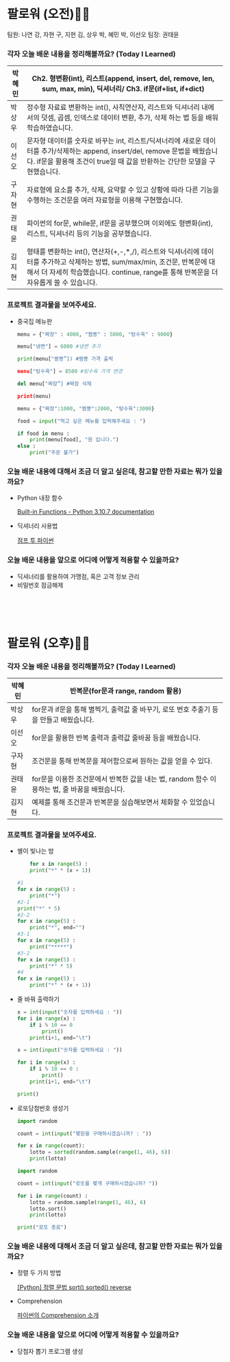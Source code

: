# 팔로워 (오전)🏃‍♂️

팀원: 나연 강, 자현 구, 지현 김, 상우 박, 혜민 박, 이선오
팀장: 권태윤

### 각자 오늘 배운 내용을 정리해볼까요? (**T**oday **I** **L**earned)

| 박혜민 | Ch2. 형변환(int), 리스트(append, insert, del, remove, len, sum, max, min), 딕셔너리/ Ch3. if문(if+list, if+dict) |
| --- | --- |
| 박상우 | 정수형 자료료 변환하는 int(), 사칙연산자, 리스트와 딕셔너리 내에서의 덧셈, 곱셈, 인덱스로 데이터 변환, 추가, 삭제 하는 법 등을 배워 학습하였습니다. |
| 이선오 | 문자형 데이터를 숫자로 바꾸는 int, 리스트/딕셔너리에 새로운 데이터를 추가/삭제하는 append, insert/del, remove 문법을 배웠습니다. if문을 활용해 조건이 true일 때 값을 반환하는 간단한 모델을 구현했습니다. |
| 구자현 | 자료형에 요소를 추가, 삭제, 요약할 수 있고 상황에 따라 다른 기능을 수행하는 조건문을 여러 자료형을 이용해 구현했습니다.  |
| 권태윤 | 파이썬의 for문, while문, if문을 공부했으며 이외에도 형변화(int), 리스트, 딕셔너리 등의 기능을 공부했습니다. |
| 김지현 | 형태를 변환하는 int(), 연산자(+,-,*,/), 리스트와 딕셔너리에 데이터를 추가하고 삭제하는 방법, sum/max/min, 조건문, 반복문에 대해서 더 자세히 학습했습니다. continue, range를 통해 반복문을 더 자유롭게 쓸 수 있습니다. |

### 프로젝트 결과물을 보여주세요.

- 중국집 메뉴판
    
    ```python
    menu = {"짜장" : 4000, "짬뽕" : 5000, "탕수육" : 9000}
    
    menu["냉면"] = 6000 #냉면 추가
    
    print(menu["짬뽕”]) #짬뽕 가격 출력
    
    menu["탕수육"] = 8500 #탕수육 가격 변경
    
    del menu["짜장”] #짜장 삭제
    
    print(menu)
    ```
    
    ```python
    menu = {"짜장":1000, "짬뽕":2000, "탕수육":3000}
    
    food = input("먹고 싶은 메뉴를 입력해주세요 : ")
    
    if food in menu : 
        print(menu[food], "원 입니다.")
    else :
        print("주문 불가")
    ```
    

### 오늘 배운 내용에 대해서 조금 더 알고 싶은데, 참고할 만한 자료는 뭐가 있을까요?

- Python 내장 함수
    
    [Built-in Functions - Python 3.10.7 documentation](https://docs.python.org/ko/3/library/functions.html)
    
- 딕셔너리 사용법
    
    [점프 투 파이썬](https://wikidocs.net/16)
    

### 오늘 배운 내용을 앞으로 어디에 어떻게 적용할 수 있을까요?

- 딕셔너리를 활용하여 가맹점, 혹은 고객 정보 관리
- 비밀번호 잠금해제

<br>
<br>
<br>


# 팔로워 (오후)🏃‍♂️

### 각자 오늘 배운 내용을 정리해볼까요? (**T**oday **I** **L**earned)


| 박혜민 | 반복문(for문과 range, random 활용) |
| --- | --- |
| 박상우 | for문과 if문을 통해 별찍기, 출력값 줄 바꾸기, 로또 번호 추출기 등을 만들고 배웠습니다. |
| 이선오 | for문을 활용한 반복 출력과 출력값 줄바꿈 등을 배웠습니다. |
| 구자현 | 조건문을 통해 반복문을 제어함으로써 원하는 값을 얻을 수 있다. |
| 권태윤 | for문을 이용한 조건문에서 반복한 값을 내는 법, random 함수 이용하는 법, 줄 바꿈을 배웠습니다. |
| 김지현 | 예제를 통해 조건문과 반복문을 실습해보면서 체화할 수 있었습니다. |

### 프로젝트 결과물을 보여주세요.

- 별이 빛나는 밤
    
    ```python
    	for x in range(5) :
        print("*" * (x + 1))
    ```
    
    ```python
    #1
    for x in range(5) :
        print("*")
    #2-1
    print("*" * 5)
    #2-2
    for x in range(5) :
        print("*", end="")
    #3-1
    for x in range(5) :
        print("*****")
    #3-2
    for x in range(5) :
        print("*" * 5)
    #4
    for x in range(5) :
        print("*" * (x + 1))
    ```
    
- 줄 바꿔 출력하기
    
    ```python
    x = int(input("숫자를 입력하세요 : "))
    for i in range(x) :
        if i % 10 == 0 
            print() 
        print(i+1, end="\t") 
    ```
    
    ```python
    x = int(input("숫자를 입력하세요 : "))
    
    for i in range(x) :
        if i % 10 == 0 :
            print()
        print(i+1, end="\t")
    
    print()
    ```
    
- 로또당첨번호 생성기
    
    ```python
    import random
    
    count = int(input("몇장을 구매하시겠습니까? : "))
    
    for x in range(count):
        lotto = sorted(random.sample(range(1, 46), 6))
        print(lotto)
    ```
    
    ```python
    import random
    
    count = int(input("로또를 몇개 구매하시겠습니까? "))
    
    for i in range(count) :
        lotto = random.sample(range(1, 46), 6)
        lotto.sort()
        print(lotto)
    
    print("로또 종료")
    ```
    

### 오늘 배운 내용에 대해서 조금 더 알고 싶은데, 참고할 만한 자료는 뭐가 있을까요?

- 정렬 두 가지 방법
    
    [[Python] 정렬 문법 sort() sorted() reverse](https://velog.io/@aonee/Python-%EC%A0%95%EB%A0%AC-sort-sorted-reverse)
    
- Comprehension
    
    [파이썬의 Comprehension 소개](https://mingrammer.com/introduce-comprehension-of-python/)
    

### 오늘 배운 내용을 앞으로 어디에 어떻게 적용할 수 있을까요?

- 당첨자 뽑기 프로그램 생성